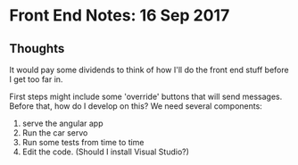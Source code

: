 # Front End Notes: 16 Sep 2017

## Thoughts

It would pay some dividends to think of how I'll do the front end stuff before I get too far in.

First steps might include some 'override' buttons that will send messages.
Before that, how do I develop on this?
We need several components:

1. serve the angular app
2. Run the car servo
3. Run some tests from time to time
4. Edit the code. (Should I install Visual Studio?)

